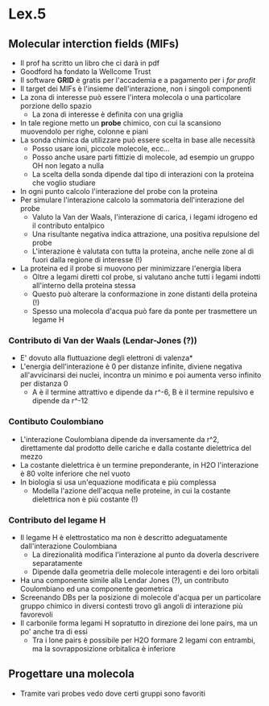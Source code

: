 # Lex.5

## Molecular interction fields (MIFs)
* Il prof ha scritto un libro che ci darà in pdf
* Goodford ha fondato la Wellcome Trust
* Il software **GRID** è gratis per l'accademia e a pagamento per i *for profit*
* Il target dei MIFs è l'insieme dell'interazione, non i singoli componenti
* La zona di interesse può essere l'intera molecola o una particolare porzione dello spazio
	+ La zona di interesse è definita con una griglia
* In tale regione metto un **probe** chimico, con cui la scansiono muovendolo per righe, colonne e piani
* La sonda chimica da utilizzare può essere scelta in base alle necessità
	+ Posso usare ioni, piccole molecole, ecc...
	+ Posso anche usare parti fittizie di molecole, ad esempio un gruppo OH non legato a nulla
	* La scelta della sonda dipende dal tipo di interazioni con la proteina che voglio studiare
* In ogni punto calcolo l'interazione del probe con la proteina
* Per simulare l'interazione calcolo la sommatoria dell'interazione del probe
	+ Valuto la Van der Waals, l'interazione di carica, i legami idrogeno ed il contributo entalpico
	+ Una risultante negativa indica attrazione, una positiva repulsione del probe
	+ L'interazione è valutata con tutta la proteina, anche nelle zone al di fuori dalla regione di interesse (!)
* La proteina ed il probe si muovono per minimizzare l'energia libera
	+ Oltre a legami diretti col probe, si valutano anche tutti i legami indotti all'interno della proteina stessa
	+ Questo può alterare la conformazione in zone distanti della proteina (!)
	+ Spesso una molecola d'acqua può fare da ponte per trasmettere un legame H

### Contributo di Van der Waals (Lendar-Jones (?))
* E' dovuto alla fluttuazione degli elettroni di valenza*
* L'energia dell'interazione è 0 per distanze infinite, diviene negativa all'avvicinarsi dei nuclei, incontra un minimo e poi aumenta verso infinito per distanza 0
	+ A è il termine attrattivo e dipende da r^-6, B è il termine repulsivo e dipende da r^-12

### Contibuto Coulombiano
* L'interazione Coulombiana dipende da inversamente da r^2, direttamente dal prodotto delle cariche e dalla costante dielettrica del mezzo
* La costante dielettrica è un termine preponderante, in H2O l'interazione è 80 volte inferiore che nel vuoto
* In biologia si usa un'equazione modificata e più complessa
	+ Modella l'azione dell'acqua nelle proteine, in cui la costante dielettrica non è più costante (!)

### Contributo del legame H
* Il legame H è elettrostatico ma non è descritto adeguatamente dall'interazione Coulombiana
	+ La direzionalità modifica l'interazione al punto da doverla descrivere separatamente
	+ Dipende dalla geometria delle molecole interagenti e dei loro orbitali
* Ha una componente simile alla Lendar Jones (?), un contributo Coulombiano ed una componente geometrica
* Screenando DBs per la posizione di molecole d'acqua per un particolare gruppo chimico in diversi contesti trovo gli angoli di interazione più favorevoli
* Il carbonile forma legami H sopratutto in direzione dei lone pairs, ma un po' anche tra di essi
	+ Tra i lone pairs è possibile per H2O formare 2 legami con entrambi, ma la sovrapposizione orbitalica è inferiore
## Progettare una molecola
* Tramite vari probes vedo dove certi gruppi sono favoriti
